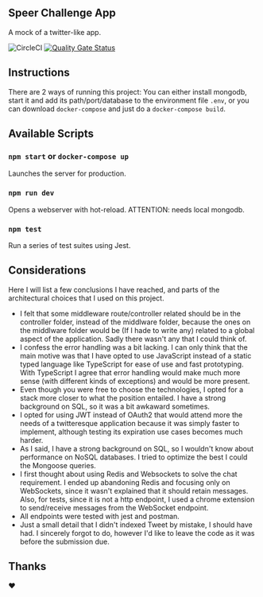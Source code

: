 ## Speer Challenge App

A mock of a twitter-like app.

![CircleCI](https://img.shields.io/circleci/build/github/franbeep/speer-challenge/main)
[![Quality Gate Status](https://sonarcloud.io/api/project_badges/measure?project=franbeep_speer-challenge&metric=alert_status)](https://sonarcloud.io/dashboard?id=franbeep_speer-challenge)

## Instructions

There are 2 ways of running this project: You can either install mongodb, start it and add its path/port/database to the environment file `.env`, or you can download `docker-compose` and just do a `docker-compose build`.

## Available Scripts

### `npm start` or `docker-compose up`

Launches the server for production.

### `npm run dev`

Opens a webserver with hot-reload. ATTENTION: needs local mongodb.

### `npm test`

Run a series of test suites using Jest.

## Considerations

Here I will list a few conclusions I have reached, and parts of the architectural choices that I used on this project.

- I felt that some middleware route/controller related should be in the controller folder, instead of the middlware folder, because the ones on the middlware folder would be (If I hade to write any) related to a global aspect of the application. Sadly there wasn't any that I could think of.
- I confess the error handling was a bit lacking. I can only think that the main motive was that I have opted to use JavaScript instead of a static typed language like TypeScript for ease of use and fast prototyping. With TypeScript I agree that error handling would make much more sense (with different kinds of exceptions) and would be more present.
- Even though you were free to choose the technologies, I opted for a stack more closer to what the position entailed. I have a strong background on SQL, so it was a bit awkaward sometimes.
- I opted for using JWT instead of OAuth2 that would attend more the needs of a twitteresque application because it was simply faster to implement, although testing its expiration use cases becomes much harder.
- As I said, I have a strong background on SQL, so I wouldn't know about performance on NoSQL databases. I tried to optimize the best I could the Mongoose queries.
- I first thought about using Redis and Websockets to solve the chat requirement. I ended up abandoning Redis and focusing only on WebSockets, since it wasn't explained that it should retain messages. Also, for tests, since it is not a http endpoint, I used a chrome extension to send/receive messages from the WebSocket endpoint.
- All endpoints were tested with jest and postman.
- Just a small detail that I didn't indexed Tweet by mistake, I should have had. I sincerely forgot to do, however I'd like to leave the code as it was before the submission due.

## Thanks

❤️
